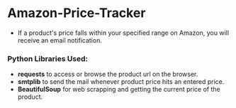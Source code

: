 # Amazon-Price-Tracker
* If a product's price falls within your specified range on Amazon, you will receive an email notification.   
   
### Python Libraries Used:
* **requests** to access or browse the product url on the browser.   
* **smtplib** to send the mail whenever product price hits an entered price.
* **BeautifulSoup** for web scrapping and getting the current price of the product.
